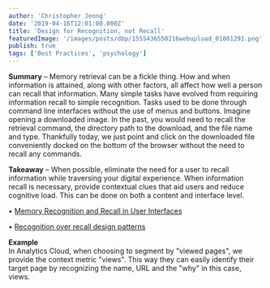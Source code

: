 ```yaml
---
author: 'Christopher Jeong'
date: '2019-04-16T12:01:00.000Z'
title: 'Design for Recognition, not Recall'
featuredImage: '/images/posts/dbp/1555436550216webupload_01081291.png'
publish: true
tags: ['Best Practices', 'psychology']
---
```


**Summary** – Memory retrieval can be a fickle thing. How and when information is attained, along with other factors, all affect how well a person can recall that information. Many simple tasks have evolved from requiring information recall to simple recognition. Tasks used to be done through command line interfaces without the use of menus and buttons. Imagine opening a downloaded image. In the past, you would need to recall the retrieval command, the directory path to the download, and the file name and type. Thankfully today, we just point and click on the downloaded file conveniently docked on the bottom of the browser without the need to recall any commands.

**Takeaway** – When possible, eliminate the need for a user to recall information while traversing your digital experience. When information recall is necessary, provide contextual clues that aid users and reduce cognitive load. This can be done on both a content and interface level.

• [Memory Recognition and Recall in User Interfaces](https://www.nngroup.com/articles/recognition-and-recall/)

• [Recognition over recall design patterns](http://ui-patterns.com/patterns/Recognition-over-recall)

**Example**  
In Analytics Cloud, when choosing to segment by "viewed pages", we provide the context metric "views". This way they can easily identify their target page by recognizing the name, URL and the "why" in this case, views.
